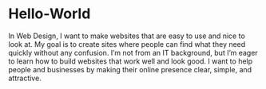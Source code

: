 # Hello-World

<p>In Web Design, I want to make websites that are easy to use and nice to look at. My goal is to create sites where people can find what they need quickly without any confusion. I’m not from an IT background, but I’m eager to learn how to build websites that work well and look good. I want to help people and businesses by making their online presence clear, simple, and attractive. </p>